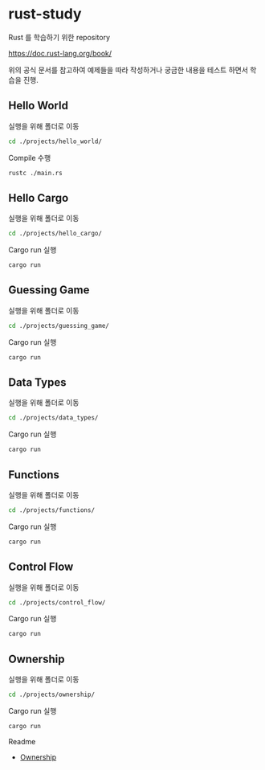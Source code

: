 # rust-study

Rust 를 학습하기 위한 repository

https://doc.rust-lang.org/book/

위의 공식 문서를 참고하여 예제들을 따라 작성하거나 궁금한 내용을 테스트 하면서 학습을 진행.


## Hello World 

실행을 위해 폴더로 이동

```sh
cd ./projects/hello_world/
```

Compile 수행

```sh
rustc ./main.rs
```

## Hello Cargo

실행을 위해 폴더로 이동

```sh
cd ./projects/hello_cargo/
```

Cargo run 실행


```sh
cargo run
```

## Guessing Game

실행을 위해 폴더로 이동

```sh
cd ./projects/guessing_game/
```

Cargo run 실행

```sh
cargo run

```

## Data Types

실행을 위해 폴더로 이동

```sh
cd ./projects/data_types/
```

Cargo run 실행

```sh
cargo run

```

## Functions

실행을 위해 폴더로 이동

```sh
cd ./projects/functions/
```

Cargo run 실행

```sh
cargo run

```

## Control Flow

실행을 위해 폴더로 이동

```sh
cd ./projects/control_flow/
```

Cargo run 실행

```sh
cargo run

```

## Ownership

실행을 위해 폴더로 이동

```sh
cd ./projects/ownership/
```

Cargo run 실행

```sh
cargo run

```

Readme
- [Ownership](projects/ownership)   
